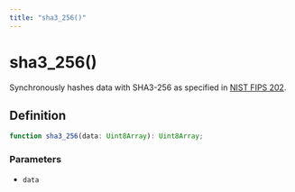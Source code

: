 ```yaml
---
title: "sha3_256()"
---
```


# sha3_256()

Synchronously hashes data with SHA3-256 as specified in [NIST FIPS 202](https://csrc.nist.gov/pubs/fips/202/final).

## Definition

```ts
function sha3_256(data: Uint8Array): Uint8Array;
```

### Parameters

- `data`
